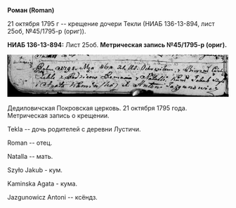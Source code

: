 **Роман (Roman)**

21 октября 1795 г -- крещение дочери Текли (НИАБ 136-13-894, лист 25об,
№45/1795-р (ориг)).

**НИАБ 136-13-894:** Лист 25об. **Метрическая запись №45/1795-р
(ориг).**

![](./media/88e7251370b2780a7dcf08a760a4fe94cec84235.png)

Дедиловичская Покровская церковь. 21 октября 1795 года. Метрическая
запись о крещении.

Tekla -- дочь родителей с деревни Лустичи.

Roman -- отец.

Natalla -- мать.

Szyło Jakub - кум.

Kaminska Agata - кума.

Jazgunowicz Antoni -- ксёндз.
